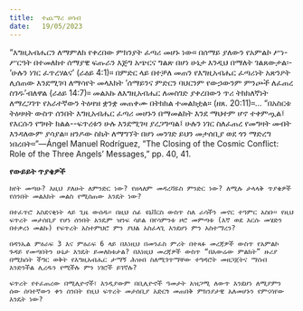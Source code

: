 ```yaml
---
title:  ተጨማሪ ሀሳብ
date:   19/05/2023
---
```


“እግዚአብሔርን ለማምለክ የቀረበው ምክንያት ፈጣሪ መሆኑ ነው። በሰማይ ያለውን የአምልኮ ሥነ-ሥርዓት በተመለከተ ሰማያዊ ፍጡራን እጅግ አጭርና ግልጽ በሆነ ሁኔታ እንዲህ በማለት ገልጸውታል፡- ‘ሁሉን ነገር ፈጥረሃልና’ (ራዕይ 4:1)። በምድር ላይ በተቻለ መጠን የእግዚአብሔር ፈጣሪነት አጽንዖት ሊሰጠው እንደሚገባ ለማሳየት መላእክት ‘ሰማይንና ምድርን ባህርንም የውኃውንም ምንጮች ለፈጠረ ስገዱ’ብለዋል (ራዕይ 14:7)። መልአኩ ለእግዚአብሔር ለመስገድ ያቀረበውን ጥሪ ትክክለኛነት ለማረጋገጥ የአራተኛውን ትዕዛዝ ቋንቋ መጠቀሙ በትክክል ተመልክቷል። (ዘጸ. 20:11)።... “በአስርቱ ትዕዛዛት ውስጥ ሰንበት እግዚአብሔር ፈጣሪ መሆኑን በማመልከት እንደ ማህተም ሆኖ ተቀምጧል፤ የእርሱን የግዛት ክልል--ፍጥረቱን ሁሉ እንደሚገዛ ያረጋግጣል፤ ሁሉን ነገር ስለፈጠረ የመግዛት መብት እንዳለውም ያሳያል። ዘንዶው ስኬት ለማግኘት በሆነ መንገድ ይህን መታሰቢያ ወደ ጎን ማድረግ ነበረበት።”—Ángel Manuel Rodríguez, ”The Closing of the Cosmic Conflict: Role of the Three Angels’ Messages,” pp. 40, 41.

**የውይይት ጥያቄዎች**

`ከየት መጣሁ? እዚህ ያለሁት ለምንድር ነው? የዘላለም መዳረሻዬስ ምንድር ነው? ለሚሉ ታላላቅ ጥያቄዎች የሰንበት መልእክት መልስ የሚሰጠው እንዴት ነው?`

`በተፈጥሮ አስደናቂነት ላይ ጊዜ ውሰዱ። በዚህ ሰፊ ዩኒቨርስ ውስጥ ስለ ራሳችን መኖር ተዓምር አስቡ። የዚህ ፍጥረት መታሰቢያ የሆነ ሰንበት አንዴም ዝንፍ ሳይል በየሳምንቱ ዞሮ መምጣቱ (እኛ ወደ እርሱ መሄድን በተቃረነ መልኩ) የፍጥረት አስተምህሮ ምን ያህል አስፈላጊ እንደሆነ ምን አስተማረን?`

`በዳንኤል ምዕራፍ 3 እና ምዕራፍ 6 ላይ በእነዚህ በመንፈስ ምሪት በተጻፉ መረጃዎች ውስጥ የአምልኮ ጉዳይ የመጣበትን ሁኔታ እንዴት ይመለከቱታል? በእነዚህ መረጃዎች ውስጥ “በአውሬው ምልክት” ዙሪያ በሚከሰት ችግር ወቅት የእግዚአብሔር ታማኝ ሕዝብ ስለሚገጥማቸው ተግዳሮት መዘጋጀትና ማሰብ እንድንችል ሊረዱን የሚችሉ ምን ነገሮች ይገኛሉ?`

`ፍጥረት የተፈጠረው በሚሊዮኖች፣ እንዲያውም በቢሊዮኖች ዓመታት አዝጋሚ ለውጥ እንደሆነ ለሚያምን ሰው ሰባተኛውን ቀን ሰንበት የዚህ ፍጥረት መታሰቢያ አድርጎ መጠበቅ ምክንያታዊ አለመሆኑን የምናሳየው እንዴት ነው?`